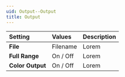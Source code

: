 ```yaml
---
uid: Output--Output
title: Output
---
```


| Setting          | Values   | Description |
| :--------------- | :------- | :---------- |
| **File**         | Filename | Lorem       |
| **Full Range**   | On / Off | Lorem       |
| **Color Output** | On / Off | Lorem       |



